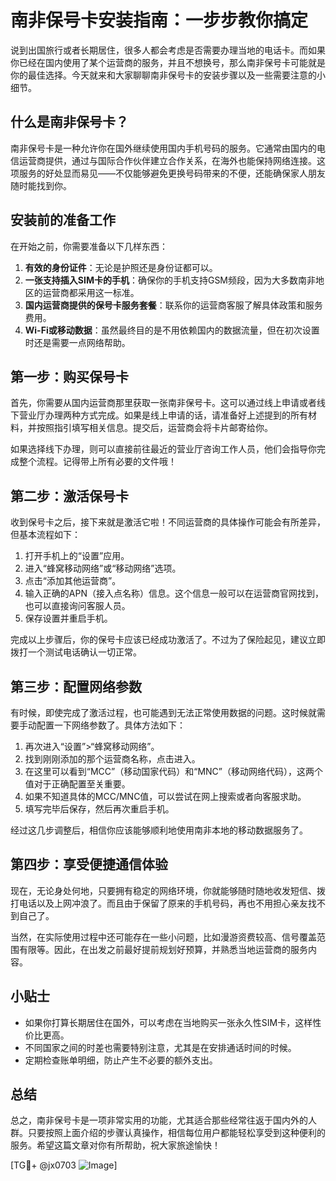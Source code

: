 # 南非保号卡安装指南：一步步教你搞定

说到出国旅行或者长期居住，很多人都会考虑是否需要办理当地的电话卡。而如果你已经在国内使用了某个运营商的服务，并且不想换号，那么南非保号卡可能就是你的最佳选择。今天就来和大家聊聊南非保号卡的安装步骤以及一些需要注意的小细节。

## 什么是南非保号卡？

南非保号卡是一种允许你在国外继续使用国内手机号码的服务。它通常由国内的电信运营商提供，通过与国际合作伙伴建立合作关系，在海外也能保持网络连接。这项服务的好处显而易见——不仅能够避免更换号码带来的不便，还能确保家人朋友随时能找到你。

## 安装前的准备工作

在开始之前，你需要准备以下几样东西：

1. **有效的身份证件**：无论是护照还是身份证都可以。
2. **一张支持插入SIM卡的手机**：确保你的手机支持GSM频段，因为大多数南非地区的运营商都采用这一标准。
3. **国内运营商提供的保号卡服务套餐**：联系你的运营商客服了解具体政策和服务费用。
4. **Wi-Fi或移动数据**：虽然最终目的是不用依赖国内的数据流量，但在初次设置时还是需要一点网络帮助。

## 第一步：购买保号卡

首先，你需要从国内运营商那里获取一张南非保号卡。这可以通过线上申请或者线下营业厅办理两种方式完成。如果是线上申请的话，请准备好上述提到的所有材料，并按照指引填写相关信息。提交后，运营商会将卡片邮寄给你。

如果选择线下办理，则可以直接前往最近的营业厅咨询工作人员，他们会指导你完成整个流程。记得带上所有必要的文件哦！

## 第二步：激活保号卡

收到保号卡之后，接下来就是激活它啦！不同运营商的具体操作可能会有所差异，但基本流程如下：

1. 打开手机上的“设置”应用。
2. 进入“蜂窝移动网络”或“移动网络”选项。
3. 点击“添加其他运营商”。
4. 输入正确的APN（接入点名称）信息。这个信息一般可以在运营商官网找到，也可以直接询问客服人员。
5. 保存设置并重启手机。

完成以上步骤后，你的保号卡应该已经成功激活了。不过为了保险起见，建议立即拨打一个测试电话确认一切正常。

## 第三步：配置网络参数

有时候，即使完成了激活过程，也可能遇到无法正常使用数据的问题。这时候就需要手动配置一下网络参数了。具体方法如下：

1. 再次进入“设置”>“蜂窝移动网络”。
2. 找到刚刚添加的那个运营商名称，点击进入。
3. 在这里可以看到“MCC”（移动国家代码）和“MNC”（移动网络代码），这两个值对于正确配置至关重要。
4. 如果不知道具体的MCC/MNC值，可以尝试在网上搜索或者向客服求助。
5. 填写完毕后保存，然后再次重启手机。

经过这几步调整后，相信你应该能够顺利地使用南非本地的移动数据服务了。

## 第四步：享受便捷通信体验

现在，无论身处何地，只要拥有稳定的网络环境，你就能够随时随地收发短信、拨打电话以及上网冲浪了。而且由于保留了原来的手机号码，再也不用担心亲友找不到自己了。

当然，在实际使用过程中还可能存在一些小问题，比如漫游资费较高、信号覆盖范围有限等。因此，在出发之前最好提前规划好预算，并熟悉当地运营商的服务内容。

## 小贴士

- 如果你打算长期居住在国外，可以考虑在当地购买一张永久性SIM卡，这样性价比更高。
- 不同国家之间的时差也需要特别注意，尤其是在安排通话时间的时候。
- 定期检查账单明细，防止产生不必要的额外支出。

## 总结

总之，南非保号卡是一项非常实用的功能，尤其适合那些经常往返于国内外的人群。只要按照上面介绍的步骤认真操作，相信每位用户都能轻松享受到这种便利的服务。希望这篇文章对你有所帮助，祝大家旅途愉快！

[TG💪+ @jx0703 ![Image](https://github.com/user-attachments/assets/dbca1d08-cadb-493c-b0ec-ad6f7a83f270)]
